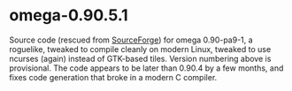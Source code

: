 # omega-0.90.5.1

Source code (rescued from [SourceForge](https://sourceforge.net/projects/omega-roguelike/files/OldFiles/)) for omega 0.90-pa9-1, a roguelike, tweaked to compile cleanly on modern Linux, tweaked to use ncurses (again) instead of GTK-based tiles.
Version numbering above is provisional.
The code appears to be later than 0.90.4 by a few months, and fixes code generation that broke in a modern C compiler.
